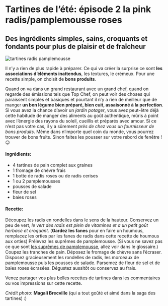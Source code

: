 # Tartines de l’été: épisode 2 la pink radis/pamplemousse roses

## Des ingrédients simples, sains, croquants et fondants pour plus de plaisir et de fraîcheur

![tartines radis pamplemousse](img/imgGrande/tartine-radis.jpg)

Il n’y a rien de plus rapide à préparer. Ce qui va créer la surprise ce sont **les associations d’éléments inattendus**, les textures, le crémeux.
Pour une recette simple, on choisit de **bons produits**.

Quand on va dans un grand restaurant avec un grand chef, quand on regarde des émissions tels que Top Chef, on peut voir des choses qui paraissent simples et basiques et pourtant il n’y a rien de meilleur que de manger **un bon légume bien préparé, bien cuit, assaisonné à la perfection**.
Si vous avez la chance d’avoir un *jardin potager*, vous avez peut-être déjà cette habitude de manger des aliments au goût authentique, mûris à point avec l’énergie des rayons du soleil, cueillis et préparés avec amour.
Si ce n’est pas votre cas, il y a sûrement *près de chez vous un fournisseur de bons produits*. Même dans n’importe quel coin du monde, vous pourrez trouver de bons fruits. Sinon faites les pousser sur votre rebord de fenêtre ! 😉

#### Ingrédients:

* 4 tartines de pain complet aux graines
* 1 fromage de chèvre frais
* 1 botte de radis roses ou de radis cerises
* 1 ou 2 pamplemousses
* pousses de salade
* fleur de sel
* baies roses

#### Recette:

Découpez les radis en rondelles dans le sens de la hauteur.
Conservez un peu de vert, *le vert des radis est plein de vitamines et a un petit goût herbacé et croquant*.
(**Gardez les fanes** pour en faire un houmous, remplacez les orties par les fanes de radis dans cette recette de houmous aux orties)
Prélevez les suprêmes de pamplemousse.
(Si vous ne savez pas ce que sont [les suprêmes de pamplemousse](http://ma-cuisine-creative.com/glossaire/), allez voir dans le glossaire.)
Coupez les tranches de pain.
Déposez le fromage de chèvre sans l’écraser.
Disposez gracieusement les rondelles de radis, les morceaux de pamplemousse puis les pousses de salade.
Parsemez de fleur de sel et de baies roses écrasées.
Dégustez aussitôt ou conservez au frais.

Venez partager vos plus belles recettes de tartines dans les commentaires ou vos impressions sur cette recette.

*Crédit photo*: **Magali Brecville** (qui a tout goûté et aimé dans la saga des tartines) :)